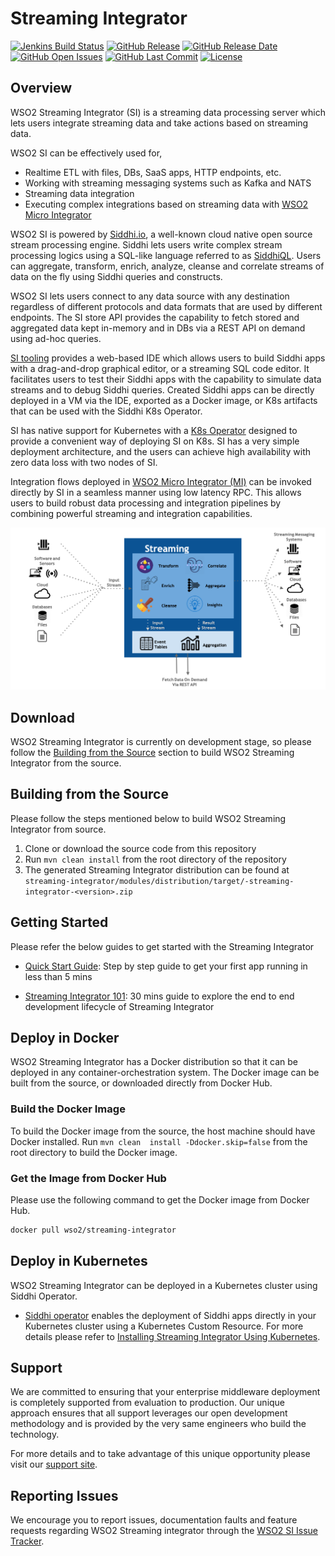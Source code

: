<!--
  ~  Copyright (c) 2017, WSO2 Inc. (http://wso2.com) All Rights Reserved.
  ~
  ~  WSO2 Inc. licenses this file to you under the Apache License,
  ~  Version 2.0 (the "License"); you may not use this file except
  ~  in compliance with the License.
  ~  You may obtain a copy of the License at
  ~
  ~    http://www.apache.org/licenses/LICENSE-2.0
  ~
  ~  Unless required by applicable law or agreed to in writing,
  ~  software distributed under the License is distributed on an
  ~  "AS IS" BASIS, WITHOUT WARRANTIES OR CONDITIONS OF ANY
  ~  KIND, either express or implied.  See the License for the
  ~  specific language governing permissions and limitations
  ~  under the License.
  -->
  
# Streaming Integrator

[![Jenkins Build Status](https://wso2.org/jenkins/view/wso2-dependencies/job/products/job/streaming-integrator/badge/icon)](https://wso2.org/jenkins/view/wso2-dependencies/job/products/job/streaming-integrator/)
  [![GitHub Release](https://img.shields.io/github/release-pre/wso2/streaming-integrator.svg)](https://github.com/wso2/streaming-integrator/releases/)
  [![GitHub Release Date](https://img.shields.io/github/release-date-pre/wso2/streaming-integrator.svg)](https://github.com/wso2/streaming-integrator/releases)
  [![GitHub Open Issues](https://img.shields.io/github/issues-raw/wso2/streaming-integrator.svg)](https://github.com/wso2/streaming-integrator/commits/master)
  [![GitHub Last Commit](https://img.shields.io/github/last-commit/wso2/streaming-integrator.svg)](https://github.com/wso2/streaming-integrator/commits/master)
  [![License](https://img.shields.io/badge/License-Apache%202.0-blue.svg)](https://opensource.org/licenses/Apache-2.0)

## Overview

WSO2 Streaming Integrator (SI) is a streaming data processing server which lets users integrate streaming data and 
take actions based on streaming data. 

WSO2 SI can be effectively used for, 
- Realtime ETL with files, DBs, SaaS apps, HTTP endpoints, etc.
- Working with streaming messaging systems such as Kafka and NATS
- Streaming data integration 
- Executing complex integrations based on streaming data with [WSO2 Micro Integrator](https://github.com/wso2/micro-integrator)

WSO2 SI is powered by [Siddhi.io](https://siddhi.io/), a well-known cloud native open source stream processing engine. Siddhi lets users write complex stream processing logics using a SQL-like language referred to as [SiddhiQL](https://siddhi.io/en/v5.0/docs/). Users can aggregate, transform, enrich, analyze, cleanse and correlate streams of data on the fly using Siddhi queries and constructs. 

WSO2 SI lets users connect to any data source with any destination regardless of different protocols and data 
formats that are used by different endpoints. The SI store API provides the capability to fetch stored and 
aggregated data 
kept in-memory and in DBs via a REST API on demand using ad-hoc queries.

[SI tooling](https://github.com/wso2/streaming-integrator-tooling) provides a web-based IDE which allows users to
 build Siddhi apps with a drag-and-drop graphical editor, or a streaming SQL code editor. It facilitates users to test 
 their Siddhi apps with the capability to simulate data streams and to debug Siddhi queries. Created Siddhi apps
  can be directly deployed in a VM via the IDE, exported as a Docker image, or K8s artifacts that can be used with the
  Siddhi K8s Operator.

SI has native support for Kubernetes with a [K8s Operator](https://siddhi.io/en/v5.1/docs/siddhi-as-a-kubernetes-microservice/) designed to provide a convenient way of deploying SI on K8s. SI has a 
very simple deployment architecture, and the users can achieve high availability with zero data loss with two nodes of
 SI.

Integration flows deployed in [WSO2 Micro Integrator (MI)](https://github.com/wso2/micro-integrator) can be invoked 
directly by SI in a seamless manner using low latency RPC. This allows users to build robust data processing and 
integration pipelines by combining powerful streaming and integration capabilities. 

![Streaming Integrator/ Workflow](docs/images/streaming-integrator.png)

## Download

WSO2 Streaming Integrator is currently on development stage, so please follow the [Building from the Source]() section
 to build 
WSO2 Streaming Integrator from the source.
<!-- Please download the latest WSO2 Streaming Integrator release from [here]()  -->

## Building from the Source

Please follow the steps mentioned below to build WSO2 Streaming Integrator from source.

1. Clone or download the source code from this repository
2. Run `mvn clean install` from the root directory of the repository
3. The generated Streaming Integrator distribution can be found at `streaming-integrator/modules/distribution/target/-streaming-integrator-<version>.zip`

## Getting Started

Please refer the below guides to get started with the Streaming Integrator

* [Quick Start Guide](): Step by step guide to get your first app running in less than 5 mins

* [Streaming Integrator 101](): 30 mins guide to explore the end to end development lifecycle of Streaming Integrator

## Deploy in Docker

WSO2 Streaming Integrator has a Docker distribution so that it can be deployed in any container-orchestration system.
The Docker image can be built from the source, or downloaded directly from Docker Hub.

### Build the Docker Image

To build the Docker image from the source, the host machine should have Docker installed. Run `mvn clean 
install -Ddocker.skip=false` from the root directory to build the Docker image.

### Get the Image from Docker Hub

Please use the following command to get the Docker image from Docker Hub.

```bash
docker pull wso2/streaming-integrator
```

## Deploy in Kubernetes

WSO2 Streaming Integrator can be deployed in a Kubernetes cluster using Siddhi Operator. 
* [Siddhi operator](https://github.com/siddhi-io/siddhi-operator) enables the deployment of Siddhi apps directly in 
your Kubernetes cluster using a Kubernetes Custom Resource.
For more details please refer to [Installing Streaming Integrator Using Kubernetes](https://docs.wso2.com/display/INSTALL/Installing+Enterprise+Integrator+Using+Kubernetes).

## Support

We are committed to ensuring that your enterprise middleware deployment is completely supported from evaluation to production. Our unique approach ensures that all support leverages our open development methodology and is provided by the very same engineers who build the technology.

For more details and to take advantage of this unique opportunity please visit our [support site](http://wso2.com/support).


## Reporting Issues

We encourage you to report issues, documentation faults and feature requests regarding WSO2 Streaming integrator through the [WSO2 SI Issue Tracker](https://github.com/wso2/streaming-integrator/issues).
